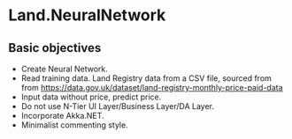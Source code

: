 # Land.NeuralNetwork

## Basic objectives

* Create Neural Network.
* Read training data. Land Registry data from a CSV file, sourced from from https://data.gov.uk/dataset/land-registry-monthly-price-paid-data
* Input data without price, predict price.
* Do not use N-Tier UI Layer/Business Layer/DA Layer.
* Incorporate Akka.NET.
* Minimalist commenting style.
